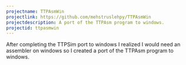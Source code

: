 ```yaml
---
projectname: TTPAsmWin
projectlink: https://github.com/mehstruslehpy/TTPAsmWin
projectdescription: A port of the TTPAsm program to windows.
projectid: ttpasmwin 
---
```

After completing the TTPSim port to windows I realized I would need an assembler on windows so I created a port of the TTPAsm program to windows.
